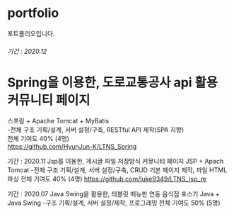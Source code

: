 # portfolio
포트폴리오입니다.


###### 기간 : 2020.12   
Spring을 이용한, 도로교통공사 api 활용 커뮤니티 페이지
====
스프링 + Apache Tomcat + MyBatis   
-전체 구조 기획/설계, 서버 설정/구축, RESTful API 제작(SPA 지향)   
전체 기여도 40% (4명)   
https://github.com/HyunJun-K/LTNS_Spring   


기간 : 2020.11
Jsp를 이용한, 게시글 파일 저장방식 커뮤니티 페이지
JSP + Apach Tomcat
-전체 구조 기획/설계, 서버 설정/구축, CRUD 기본 페이지 제작, 파일 HTML 파싱 
전체 기여도 40% (4명)
https://github.com/luke9349/LTNS_jsp_re



기간 : 2020.07
Java Swing을 활용한, 테블릿 메뉴판 연동 음식점 포스기 
Java + Java Swing
-구조 기획/설계, 서버 설정/제작, 프로그래밍 
전체 기여도 50% (5명)
